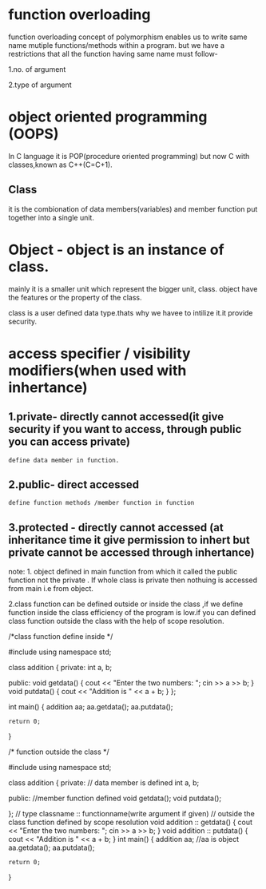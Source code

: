 # function overloading 

function overloading concept of polymorphism enables us to write same name mutiple functions/methods within a program.
but we have a restrictions that all the function having same name must follow-

1.no. of argument

2.type of argument

# object oriented programming (OOPS)

In C language it is POP(procedure oriented programming) but now C with classes,known as C++(C=C+1).

## Class

it is the combionation of data members(variables) and member function put together into a single unit.

# Object - object is an instance of class.

mainly it is a smaller unit which represent the bigger unit, class. object have the features or the property of the class.

class is a user defined data type.thats why we havee to intilize it.it provide security.

# access specifier / visibility modifiers(when used with inhertance)

## 1.private- directly cannot accessed(it give security if you want to access, through public you can access private)

    define data member in function.
    
## 2.public- direct accessed

    define function methods /member function in function 
    
## 3.protected - directly cannot accessed (at inheritance time it give permission to inhert but private cannot be accessed through inhertance)

note: 1. object defined in main function from which it called the public function not the private . If whole class is private then nothuing is accessed from main i.e from object.

2.class function can be defined outside or inside the class ,if we define function inside the class efficiency of the program is low.if you can defined class function outside the class with the help of scope resolution.

/*class function define inside */

#include <iostream>
using namespace std;

class addition
{
private:
    int a, b;

public:
    void getdata()
    {
        cout << "Enter the two numbers: ";
        cin >> a >> b;
    }
    void putdata()
    {
        cout << "Addition is " << a + b;
    }
};

int main()
{
    addition aa;
    aa.getdata();
    aa.putdata();
   
    return 0;
}

/* function outside the class */

#include <iostream>
using namespace std;

class addition
{
private: // data member is defined
    int a, b;

public: //member function defined
    void getdata();
    void putdata();
    
};
// type classname :: functionname(write argument if given)
// outside the class function defined by scope resolution
void addition :: getdata()
{
        cout << "Enter the two numbers: ";
        cin >> a >> b;
    }
void addition :: putdata()
{
        cout << "Addition is " << a + b;
    }
int main()
{
    addition aa; //aa is object
    aa.getdata();
    aa.putdata();
   
    return 0;
}

